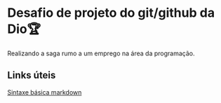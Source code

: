 #  Desafio de projeto do git/github da Dio:trophy:
Realizando a saga rumo a um emprego na área da programação. 

## Links úteis
[Sintaxe básica markdown](https://www.markdownguide.org/basic-syntax/)
